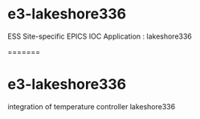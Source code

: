 e3-lakeshore336  
======
ESS Site-specific EPICS IOC Application : lakeshore336

=======
# e3-lakeshore336
integration of temperature controller lakeshore336
